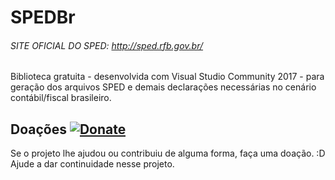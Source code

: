 # SPEDBr

###### SITE OFICIAL DO SPED: http://sped.rfb.gov.br/
Biblioteca gratuita  - desenvolvida com Visual Studio Community 2017 - para geração dos arquivos SPED e demais declarações necessárias no cenário contábil/fiscal brasileiro.

## Doações [![Donate](https://img.shields.io/badge/Doações-Doare-ff69b4.svg)](http://doa.re/k3jpt)

Se o projeto lhe ajudou ou contribuiu de alguma forma, faça uma doação. :D Ajude a dar continuidade nesse projeto.
